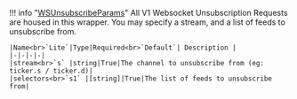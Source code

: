 !!! info "[WSUnsubscribeParams](/../../schemas/ws_unsubscribe_params)"
    All V1 Websocket Unsubscription Requests are housed in this wrapper. You may specify a stream, and a list of feeds to unsubscribe from.<br>

    |Name<br>`Lite`|Type|Required<br>`Default`| Description |
    |-|-|-|-|
    |stream<br>`s` |string|True|The channel to unsubscribe from (eg: ticker.s / ticker.d)|
    |selectors<br>`s1` |[string]|True|The list of feeds to unsubscribe from|
